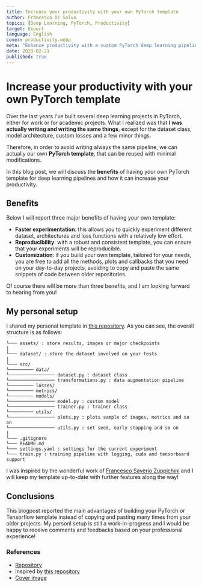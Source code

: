 ```yaml
---
title: Increase your productivity with your own PyTorch template
author: Francesco Di Salvo
topics: [Deep Learning, PyTorch, Productivity]
target: Expert
language: English
cover: productivity.webp
meta: "Enhance productivity with a custom PyTorch deep learning pipeline. Streamline model experimentation, secure reproducibility, and tailor to your needs."
date: 2023-02-21
published: true
---
```


# Increase your productivity with your own PyTorch template

Over the last years I've built several deep learning projects in PyTorch, either for work or for academic projects. What I realized was that **I was actually writing and writing the same things**, except for the dataset class, model architecture, custom losses and a few minor things.

Therefore, in order to avoid writing always the same pipeline, we can actually our own **PyTorch template**, that can be reused with minimal modifications. 

In this blog post, we will discuss the **benefits** of having your own PyTorch template for deep learning pipelines and how it can increase your productivity.

## Benefits

Below I will report three major benefits of having your own template:

- **Faster experimentation**: this allows you to quickly experiment different dataset, architectures and loss functions with a relatively low effort.
- **Reproducibility**: with a robust and consistent template, you can ensure that your experiments will be reproducible. 
- **Customization**: if you build your own template, tailored for your needs, you are free to add all the methods, plots and callbacks that you need on your day-to-day projects, avoiding to copy and paste the same snippets of code between older repositories. 

Of course there will be more than three benefits, and I am looking forward to hearing from you! 

## My personal setup

I shared my personal template in [this repository](https://github.com/francescodisalvo05/deep-learning-pytorch-template). As you can see, the overall structure is as follows:

```
└─── assets/ : store results, images or major checkpoints
|
└─── dataset/ : store the dataset involved on your tests
|
└─── src/ 
└───────── data/ 
└───────────────── dataset.py : dataset class
└───────────────── transformations.py : data augmentation pipeline
└───────── losses/
└───────── metrics/ 
└───────── models/
└───────────────── model.py : custom model
└───────────────── trainer.py : trainer class
└───────── utils/ 
└───────────────── plots.py : plots sample of images, metrics and so on
└───────────────── utils.py : set seed, early stopping and so on
|
└─── .gitignore
└─── README.md
└─── settings.yaml : settings for the current experiment 
└─── train.py : training pipeline with logging, cuda and tensorboard support
```

I was inspired by the wonderful work of [Francesco Saverio Zuppichini](https://github.com/FrancescoSaverioZuppichini/PyTorch-Deep-Learning-Template) and I will keep my template up-to-date with further features along the way! 

## Conclusions
This blogpost reported the main advantages of building your PyTorch or Tensorflow template instead of copying and pasting many times from your older projects. My personl setup is still a work-in-progress and I would be happy to receive comments and feedbacks based on your professional experience! 


### References
- [Repository](https://github.com/francescodisalvo05/deep-learning-pytorch-template)
- Inspired by [this repository](https://github.com/FrancescoSaverioZuppichini/PyTorch-Deep-Learning-Template)
- [Cover image](https://www.pexels.com/it-it/foto/mani-laptop-macbook-connessione-4068322/)